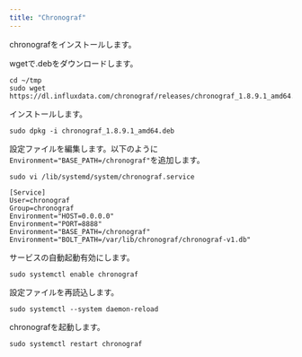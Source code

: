 ```yaml
---
title: "Chronograf"
---
```


chronografをインストールします。


wgetで.debをダウンロードします。

```
cd ~/tmp
sudo wget https://dl.influxdata.com/chronograf/releases/chronograf_1.8.9.1_amd64.deb
```

インストールします。
```
sudo dpkg -i chronograf_1.8.9.1_amd64.deb
```

設定ファイルを編集します。以下のように`Environment="BASE_PATH=/chronograf"`を追加します。

```
sudo vi /lib/systemd/system/chronograf.service
```


```
[Service]
User=chronograf
Group=chronograf
Environment="HOST=0.0.0.0"
Environment="PORT=8888"
Environment="BASE_PATH=/chronograf"
Environment="BOLT_PATH=/var/lib/chronograf/chronograf-v1.db"
```




サービスの自動起動有効にします。

```
sudo systemctl enable chronograf
```

設定ファイルを再読込します。
```
sudo systemctl --system daemon-reload
```

chronografを起動します。
```
sudo systemctl restart chronograf
```


